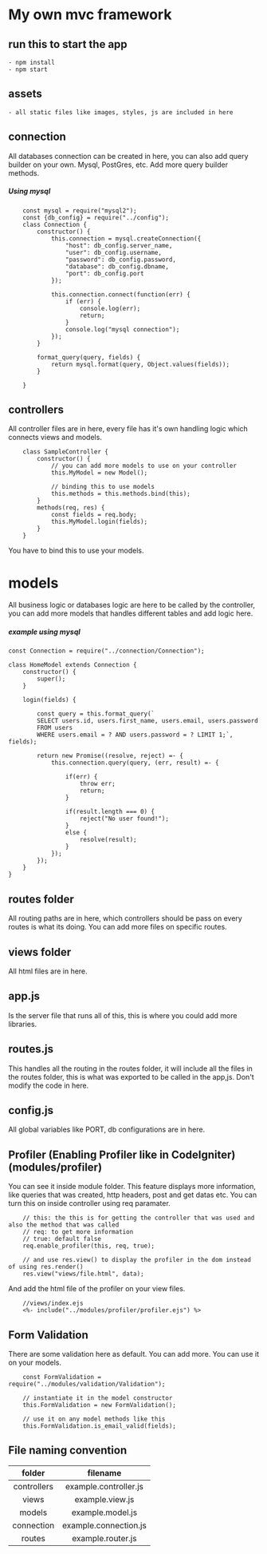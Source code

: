 # My own mvc framework

## run this to start the app
	- npm install
	- npm start
## assets 
	- all static files like images, styles, js are included in here

## connection
All databases connection can be created in here, you can also add query builder on your own.
Mysql, PostGres, etc.
Add more query builder methods.
##### Using mysql
```
	const mysql = require("mysql2");
	const {db_config} = require("../config");
	class Connection {
		constructor() {
			this.connection = mysql.createConnection({
				"host": db_config.server_name,
				"user": db_config.username,
				"password": db_config.password,
				"database": db_config.dbname,
				"port": db_config.port
			});

			this.connection.connect(function(err) {
				if (err) {
					console.log(err);
					return;
				}
				console.log("mysql connection");
			});
		}

		format_query(query, fields) {
			return mysql.format(query, Object.values(fields));
		}
		
	}
```

## controllers
All controller files are in here, every file has it's own handling logic which connects views and models.
```
	class SampleController {
		constructor() {
			// you can add more models to use on your controller
			this.MyModel = new Model();

			// binding this to use models
			this.methods = this.methods.bind(this);
		}
		methods(req, res) {
			const fields = req.body;
			this.MyModel.login(fields);
		}
	}
```
You have to bind this to use your models.

# models
All business logic or databases logic are here to be called by the controller, you can add more models that handles different tables and add logic here.
##### example using mysql
```
const Connection = require("../connection/Connection");

class HomeModel extends Connection {
	constructor() {
		super();
	}
	
	login(fields) {

		const query = this.format_query(`
		SELECT users.id, users.first_name, users.email, users.password
		FROM users
		WHERE users.email = ? AND users.password = ? LIMIT 1;`, fields);

		return new Promise((resolve, reject) =- {
			this.connection.query(query, (err, result) =- {

				if(err) {
					throw err;
					return;
				}

				if(result.length === 0) {
					reject("No user found!");
				}
				else {
					resolve(result);
				}
			});
		});
	}
}

```
	

## routes folder
All routing paths are in here, which controllers should be pass on every routes is what its doing.
You can add more files on specific routes.

## views folder
All html files are in here.

## app.js
Is the server file that runs all of this, this is where you could add more libraries.

## routes.js
This handles all the routing in the routes folder, it will include all the files in the routes folder, this is what was exported to be called in the app,js.
Don't modify the code in here.

## config.js
All global variables like PORT, db configurations are in here.

## Profiler (Enabling Profiler like in CodeIgniter) (modules/profiler)
You can see it inside module folder.
This feature displays more information, like queries that was created, http headers, post and get datas etc.
You can turn this on inside controller using req paramater.
```
	// this: the this is for getting the controller that was used and also the method that was called
	// req: to get more information 
	// true: default false
	req.enable_profiler(this, req, true);

	// and use res.view() to display the profiler in the dom instead of using res.render()
	res.view("views/file.html", data);
```
And add the html file of the profiler on your view files.
```
	//views/index.ejs
	<%- include("../modules/profiler/profiler.ejs") %>
```

## Form Validation
There are some validation here as default.
You can add more.
You can use it on your models.
```
	const FormValidation = require("../modules/validation/Validation");

	// instantiate it in the model constructor
	this.FormValidation = new FormValidation();

	// use it on any model methods like this
	this.FormValidation.is_email_valid(fields);
```
## File naming convention
| folder	  | filename			  |
| :---------: | :-------------------: |
| controllers | example.controller.js |
| views	 	  | example.view.js 	  |
| models 	  | example.model.js 	  |
| connection  | example.connection.js |
| routes 	  | example.router.js     |